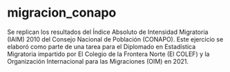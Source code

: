# migracion_conapo
Se replican los resultados del Índice Absoluto de Intensidad Migratoria (IAIM) 2010 del Consejo Nacional de Población (CONAPO). Este ejercicio se elaboró como parte de una tarea para el Diplomado en Estadística Migratoria impartido por El Colegio de la Frontera Norte (El COLEF) y la Organización Internacional para las Migraciones (OIM) en 2021.
